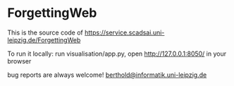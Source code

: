 # ForgettingWeb

This is the source code of https://service.scadsai.uni-leipzig.de/ForgettingWeb

To run it locally: run visualisation/app.py, open http://127.0.0.1:8050/ in your browser

bug reports are always welcome! berthold@informatik.uni-leipzig.de
